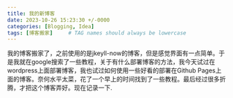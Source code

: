 ```yaml
---
title: 我的新博客
date: 2023-10-26 15:23:30 +/-0000
categories: [Blogging, Idea]
tags: [博客搬家]     # TAG names should always be lowercase
---
```

我的博客搬家了，之前使用的是jkeyll-now的博客，但是感觉界面有一点简单。于是我就在google搜索了一些教程，关于有什么部署博客的方法，我今天试过在wordpress上面部署博客，我也试过如何使用一些好看的部署在Github Pages上面的博客。奈何水平太菜，花了一个早上的时间找到了一些教程。最后经过很多折腾，才把这个博客弄好。现在记录一下.